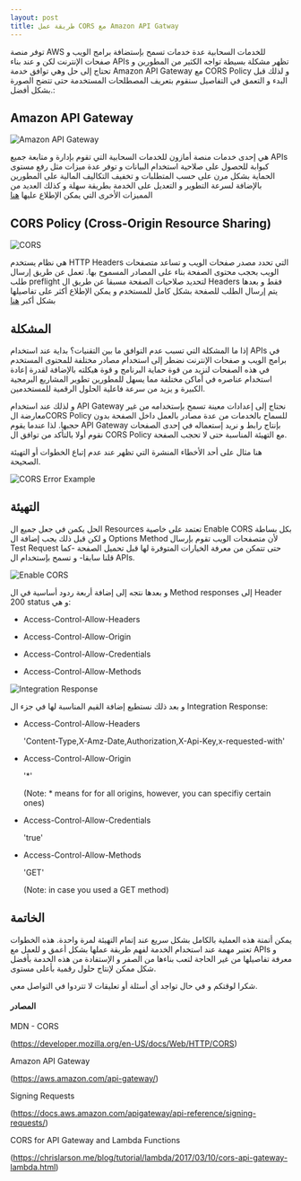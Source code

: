 ```yaml
---
layout: post
title: طريقة عمل CORS مع Amazon API Gatway 
---
```


توفر منصة AWS للخدمات السحابية عدة خدمات تسمح بإستضافة برامج الويب و صفحات الإنترنت لكن و عند بناء APIs تظهر مشكلة بسيطة  تواجه الكثير من المطورين و تحتاج إلى حل وهي توافق خدمة Amazon API Gateway مع CORS Policy و لذلك قبل البدء و التعمق في التفاصيل سنقوم بتعريف المصطلحات المستخدمة حتى تتضح الصورة بشكل أفضل.:

## Amazon API Gateway
![Amazon API Gateway](https://i0.wp.com/oddblogger.com/wp-content/uploads/2019/08/Amazon-API-Gateway@4x.png?resize=225%2C225&ssl=1 "https://i0.wp.com/oddblogger.com/wp-content/uploads/2019/08/Amazon-API-Gateway@4x.png?resize=225%2C225&ssl=1")

هي إحدى خدمات منصة أمازون للخدمات السحابية التي تقوم بإدارة و متابعة جميع APIs كبوابة للحصول على
صلاحية استخدام البيانات و توفر عدة ميزات مثل رفع مستوى الحماية بشكل مرن على حسب المتطلبات و تخفيف التكاليف المالية على المطورين بالإضافة لسرعة التطوير و التعديل على الخدمة بطريقة سهلة و كذلك العديد من المميزات الأخرى التي  يمكن الإطلاع عليها [هنا](https://aws.amazon.com/api-gateway/)

## CORS Policy (Cross-Origin Resource Sharing)
![CORS](https://addons.cdn.mozilla.net/user-media/previews/full/227/227652.png?modified=1597135314 "https://addons.cdn.mozilla.net/user-media/previews/full/227/227652.png?modified=1597135314")

 هي نظام يستخدم HTTP Headers التي تحدد مصدر صفحات الويب و تساعد متصفحات الويب بحجب محتوى الصفحة بناء على المصادر المسموح بها. تعمل عن طريق إرسال طلب preflight لتحديد صلاحيات الصفحة مسبقا عن طريق ال Headers فقط و بعدها يتم إرسال الطلب للصفحة بشكل كامل للمستخدم و يمكن الإطلاع أكثر على تفاصيلها بشكل أكبر [هنا](https://developer.mozilla.org/en-US/docs/Web/HTTP/CORS) 

## المشكلة 

إذا ما المشكلة التي تسبب عدم التوافق ما بين التقنيات؟ بداية عند استخدام APIs في برامج الويب و صفحات الإنترنت نضطر إلى استخدام مصادر
مختلفة للمحتوى المستخدم في هذه الصفحات لنزيد من قوة حماية البرنامج و قوة هيكلته بالإضافة لقدرة إعادة استخدام عناصره في أماكن مختلفة مما يسهل للمطورين  تطوير المشاريع البرمجية الكبيرة و يزيد من سرعة  فاعلية الحلول الرقمية للمستخدمين.

و لذلك عند استخدام API Gateway نحتاج إلى إعدادات  معينة تسمح بإستخدامه من غير معارضة الCORS Policy للسماح بالخدمات من عدة مصادر  بالعمل داخل الصفحة بدون حجبها.  لذا عندما يقوم API Gateway بإنتاج رابط و نريد إستعماله في إحدى الصفحات نقوم أولا بالتأكد من توافق ال CORS Policy مع التهيئة المناسبة حتى لا تحجب الصفحة.

  هنا مثال على أحد الأخطاء المنشرة التي تظهر عند عدم إتباع الخطوات أو التهيئة الصحيحة.


![CORS Error Example](https://miro.medium.com/max/3200/0*bI2yxKryqJzyUkud "https://miro.medium.com/max/3200/0*bI2yxKryqJzyUkud")


## التهيئة 

 الحل يكمن في جعل جميع ال Resources تعتمد على خاصية  Enable CORS بكل بساطة و لكن قبل ذلك يجب إضافة ال Options Method لأن متصفحات الويب تقوم بإرسال Test Request حتى تتمكن من معرفة الخيارات المتوفرة لها  قبل تحميل الصفحة -كما قلنا سابقا- و تسمح بإستخدام ال APIs.

![Enable CORS](https://miro.medium.com/max/315/1*zhVcX8ekXYlcSbL4N4c6Yg.png "https://miro.medium.com/max/315/1*zhVcX8ekXYlcSbL4N4c6Yg.png")

و بعدها نتجه إلى إضافة أربعة ردود أساسية في ال Method responses إلى Header 200 status و هي:

* Access-Control-Allow-Headers

* Access-Control-Allow-Origin

* Access-Control-Allow-Credentials

* Access-Control-Allow-Methods

![Integration Response](https://s3.amazonaws.com/awscomputeblogmedia/11_API-gateway-navigate-to-integration-response.png "https://s3.amazonaws.com/awscomputeblogmedia/11_API-gateway-navigate-to-integration-response.png")

و بعد ذلك نستطيع إضافة القيم المناسبة لها في جزء ال Integration Response:

* Access-Control-Allow-Headers 

     'Content-Type,X-Amz-Date,Authorization,X-Api-Key,x-requested-with'

* Access-Control-Allow-Origin 

     '*' 
     
     (Note: * means for for all origins, however, you can specifiy certain ones)

* Access-Control-Allow-Credentials 

    'true'

* Access-Control-Allow-Methods  

    'GET' 
    
    (Note: in case you used a GET method)

## الخاتمة

يمكن أتمتة هذه العملية بالكامل بشكل سريع عند إتمام التهيئة لمرة واحدة. هذه الخطوات تعتبر مهمة عند استخدام الخدمة لفهم طريقة عملها بشكل أعمق و للعمل مع APIs و معرفة تفاصيلها من غير الحاجة لتعب بناءها من الصفر و الإستفادة من هذه الخدمة بأفضل شكل ممكن لإنتاج حلول رقمية بأعلى مستوى.

شكرا لوقتكم و في حال تواجد أي أسئلة أو تعليقات لا تتردوا في التواصل معي.

#### المصادر

MDN - CORS 

(<https://developer.mozilla.org/en-US/docs/Web/HTTP/CORS>)

Amazon API Gateway 

(<https://aws.amazon.com/api-gateway/>)

Signing Requests 

(<https://docs.aws.amazon.com/apigateway/api-reference/signing-requests/>)

CORS for API Gateway and Lambda Functions 

(<https://chrislarson.me/blog/tutorial/lambda/2017/03/10/cors-api-gateway-lambda.html>)